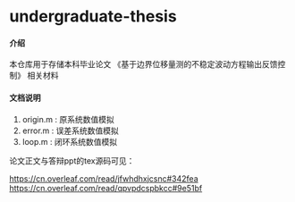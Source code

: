 # undergraduate-thesis

#### 介绍
本仓库用于存储本科毕业论文 《基于边界位移量测的不稳定波动方程输出反馈控制》 相关材料


#### 文档说明

1.  origin.m : 原系统数值模拟
2.  error.m : 误差系统数值模拟
3.  loop.m : 闭环系统数值模拟

论文正文与答辩ppt的tex源码可见：

https://cn.overleaf.com/read/jfwhdhxjcsnc#342fea
https://cn.overleaf.com/read/qpvpdcspbkcc#9e51bf


